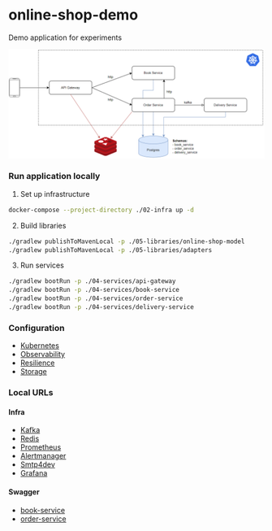 # online-shop-demo

Demo application for experiments

![application-schema](01-docs/images/application.png)

### Run application locally
1. Set up infrastructure
```bash
docker-compose --project-directory ./02-infra up -d
```
2. Build libraries
```bash
./gradlew publishToMavenLocal -p ./05-libraries/online-shop-model
./gradlew publishToMavenLocal -p ./05-libraries/adapters
```
3. Run services
```bash
./gradlew bootRun -p ./04-services/api-gateway
./gradlew bootRun -p ./04-services/book-service
./gradlew bootRun -p ./04-services/order-service
./gradlew bootRun -p ./04-services/delivery-service
```

### Configuration
- [Kubernetes](01-docs/Kubernetes.md)
- [Observability](01-docs/Observability.md)
- [Resilience](01-docs/Resilience.md)
- [Storage](01-docs/Storage.md)

### Local URLs

#### Infra
- [Kafka](http://localhost:9095)
- [Redis](http://localhost:8001)
- [Prometheus](http://localhost:9090)
- [Alertmanager](http://localhost:9093)
- [Smtp4dev](http://localhost:5000)
- [Grafana](http://localhost:3000)

#### Swagger
- [book-service](http://localhost:8090/swagger-ui/index.html)
- [order-service](http://localhost:8091/swagger-ui/index.html)